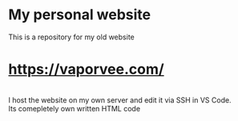 # My personal website
This is a repository for my old website <h1><b>https://vaporvee.com/</b></h1><br>
I host the website on my own server and edit it via SSH in VS Code.<br>
Its comepletely own written HTML code
